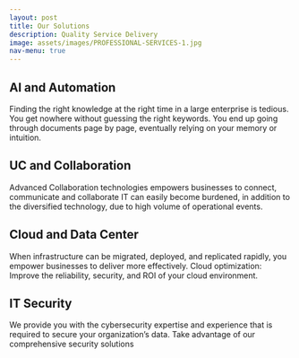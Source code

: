 ```yaml
---
layout: post
title: Our Solutions
description: Quality Service Delivery
image: assets/images/PROFESSIONAL-SERVICES-1.jpg
nav-menu: true
---
```


## AI and Automation

Finding the right knowledge at the right time in a large enterprise is tedious. You get nowhere without guessing the right keywords. You end up going through documents page by page, eventually relying on your memory or intuition.

## UC and Collaboration

Advanced Collaboration technologies empowers businesses to connect, communicate and collaborate IT can easily become burdened, in addition to the diversified technology, due to high volume of operational events.

## Cloud and Data Center

When infrastructure can be migrated, deployed, and replicated rapidly, you empower businesses to deliver more effectively. Cloud optimization: Improve the reliability, security, and ROI of your cloud environment.

## IT Security

We provide you with the cybersecurity expertise and experience that is required to secure your organization’s data. Take advantage of our comprehensive security solutions

